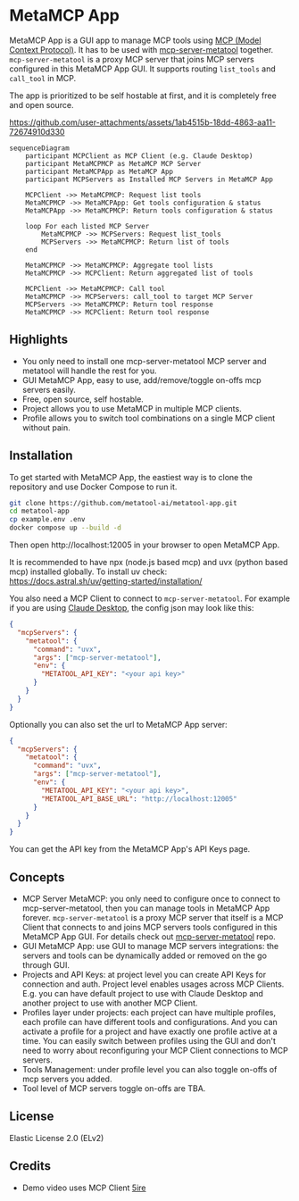 # MetaMCP App

MetaMCP App is a GUI app to manage MCP tools using [MCP (Model Context Protocol)](https://modelcontextprotocol.io/). It has to be used with [mcp-server-metatool](https://github.com/metatool-ai/mcp-server-metatool) together. `mcp-server-metatool` is a proxy MCP server that joins MCP servers configured in this MetaMCP App GUI. It supports routing `list_tools` and `call_tool` in MCP.

The app is prioritized to be self hostable at first, and it is completely free and open source.

https://github.com/user-attachments/assets/1ab4515b-18dd-4863-aa11-72674910d330

```mermaid
sequenceDiagram
    participant MCPClient as MCP Client (e.g. Claude Desktop)
    participant MetaMCPMCP as MetaMCP MCP Server
    participant MetaMCPApp as MetaMCP App
    participant MCPServers as Installed MCP Servers in MetaMCP App

    MCPClient ->> MetaMCPMCP: Request list tools
    MetaMCPMCP ->> MetaMCPApp: Get tools configuration & status
    MetaMCPApp ->> MetaMCPMCP: Return tools configuration & status

    loop For each listed MCP Server
        MetaMCPMCP ->> MCPServers: Request list_tools
        MCPServers ->> MetaMCPMCP: Return list of tools
    end

    MetaMCPMCP ->> MetaMCPMCP: Aggregate tool lists
    MetaMCPMCP ->> MCPClient: Return aggregated list of tools

    MCPClient ->> MetaMCPMCP: Call tool
    MetaMCPMCP ->> MCPServers: call_tool to target MCP Server
    MCPServers ->> MetaMCPMCP: Return tool response
    MetaMCPMCP ->> MCPClient: Return tool response
```

## Highlights

- You only need to install one mcp-server-metatool MCP server and metatool will handle the rest for you.
- GUI MetaMCP App, easy to use, add/remove/toggle on-offs mcp servers easily.
- Free, open source, self hostable.
- Project allows you to use MetaMCP in multiple MCP clients.
- Profile allows you to switch tool combinations on a single MCP client without pain.

## Installation
To get started with MetaMCP App, the eastiest way is to clone the repository and use Docker Compose to run it.

```bash
git clone https://github.com/metatool-ai/metatool-app.git
cd metatool-app
cp example.env .env
docker compose up --build -d
```

Then open http://localhost:12005 in your browser to open MetaMCP App.

It is recommended to have npx (node.js based mcp) and uvx (python based mcp) installed globally.
To install uv check: https://docs.astral.sh/uv/getting-started/installation/

You also need a MCP Client to connect to `mcp-server-metatool`. For example if you are using [Claude Desktop](https://modelcontextprotocol.io/quickstart/user), the config json may look like this:
```json
{
  "mcpServers": {
    "metatool": {
      "command": "uvx",
      "args": ["mcp-server-metatool"],
      "env": {
        "METATOOL_API_KEY": "<your api key>"
      }
    }
  }
}
```

Optionally you can also set the url to MetaMCP App server:
```json
{
  "mcpServers": {
    "metatool": {
      "command": "uvx",
      "args": ["mcp-server-metatool"],
      "env": {
        "METATOOL_API_KEY": "<your api key>",
        "METATOOL_API_BASE_URL": "http://localhost:12005"
      }
    }
  }
}
```

You can get the API key from the MetaMCP App's API Keys page.

## Concepts

- MCP Server MetaMCP: you only need to configure once to connect to mcp-server-metatool, then you can manage tools in MetaMCP App forever. `mcp-server-metatool` is a proxy MCP server that itself is a MCP Client that connects to and joins MCP servers tools configured in this MetaMCP App GUI. For details check out [mcp-server-metatool](https://github.com/metatool-ai/mcp-server-metatool) repo.
- GUI MetaMCP App: use GUI to manage MCP servers integrations: the servers and tools can be dynamically added or removed on the go through GUI.
- Projects and API Keys: at project level you can create API Keys for connection and auth. Project level enables usages across MCP Clients. E.g. you can have default project to use with Claude Desktop and another project to use with another MCP Client.
- Profiles layer under projects: each project can have multiple profiles, each profile can have different tools and configurations. And you can activate a profile for a project and have exactly one profile active at a time. You can easily switch between profiles using the GUI and don't need to worry about reconfiguring your MCP Client connections to MCP servers.
- Tools Management: under profile level you can also toggle on-offs of mcp servers you added.
- Tool level of MCP servers toggle on-offs are TBA.

## License
Elastic License 2.0 (ELv2)

## Credits

- Demo video uses MCP Client [5ire](https://5ire.app/)
